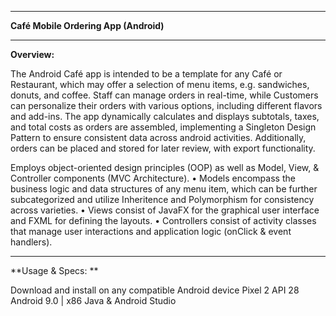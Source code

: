 ________________________________________________________________________________________________________________

**Café Mobile Ordering App (Android)**
________________________________________________________________________________________________________________

**Overview:**

The Android Café app is intended to be a template for any Café or Restaurant, which may offer a selection of menu items, e.g. sandwiches, donuts, and coffee. Staff can manage orders in real-time, while Customers can personalize their orders with various options, including different flavors and add-ins. The app dynamically calculates and displays subtotals, taxes, and total costs as orders are assembled, implementing a Singleton Design Pattern to ensure consistent data across android activities. Additionally, orders can be placed and stored for later review, with export functionality.

Employs object-oriented design principles (OOP) as well as Model, View, & Controller components (MVC Architecture). 
• Models encompass the business logic and data structures of any menu item, which can be further subcategorized and utilize Inheritence and Polymorphism for consistency across varieties. 
• Views consist of JavaFX for the graphical user interface and FXML for defining the layouts.
• Controllers consist of activity classes that manage user interactions and application logic (onClick & event handlers).
________________________________________________________________________________________________________________

**Usage & Specs: **

Download and install on any compatible Android device
Pixel 2 API 28
Android 9.0 | x86
Java & Android Studio
